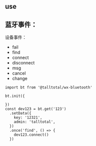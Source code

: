 ## use

蓝牙事件：
- 

设备事件：
- fail
- find
- connect
- disconnect
- msg
- cancel
- change


```
import bt from '@talltotal/wx-bluetooth'

bt.init({

})
const dev123 = bt.get('123')
  .setData({
    key: '12321',
    admin: 'talltotal',
  })
  .once('find', () => {
    dev123.connect()
  })
```